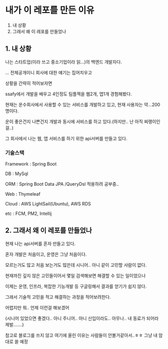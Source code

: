# 내가 이 레포를 만든 이유
1. 내 상황
2. 그래서 왜 이 레포를 만들었나

## 1. 내 상황
나는 스타트업(이라 쓰고 중소기업이라 읽...)의 백엔드 개발자다.

... 전체공개이니 회사에 대한 얘기는 집어치우고

상황을 간략히 적어보자면 

ssafy에서 개발을 배우고 4인정도 팀플젝을 웹2개, 앱1개 경험해봤다.

현재는 운수회사에서 사용할 수 있는 서비스를 개발하고 있고, 현재 사용자는 약...200명이다.

운이 좋은건지 나쁜건지 개발과 동시에 서비스를 하고 있다.(하지만.. 난 아직 찌랭이인걸..)


그 회사에서 나는 웹, 앱 서비스를 하기 위한 api서버를 만들고 있다.

### 기술스택

Framework : Spring Boot

DB : MySql

ORM : Spring Boot Data JPA /QueryDsl 적용하려 공부중..

Web : Thymeleaf

Cloud : AWS LightSail(Ubuntu), AWS RDS

etc : FCM, PM2, Intellij

## 2. 그래서 왜 이 레포를 만들었나

현재 나는 api서버를 혼자 만들고 있다.

혼자 개발은 처음이고, 운영은 그냥 처음이다.

모르는거도 많고 처음 보는거도 많은데 시니어.. 아니 같이 고민할 사람이 없다.

현재까진 깊지 않은 고민들이어서 몇일 검색해보면 해결할 수 있는 일이었으나

이제는 운영, 인프라, 복잡한 기능개발 등 구글링해서 결과를 얻기가 쉽지 않다.

그래서 기술적 고민을 적고 해결하는 과정을 적어보려한다.

어렵지만 뭐.. 언제 이런걸 해보겠어


(시니어 있었으면 좋겠다.. 아니 주니어.. 아니 신입이라도.. 아무나.. 내 동료가 되어라 제발.......)

참고로 블로그를 쓰지 않고 여기에 올린 이유는 
사람들이 안볼거같아서..ㅎㅎ 그냥 내 맘대로 쓸 예정
